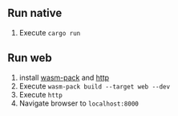 ## Run native

1. Execute `cargo run`

## Run web

1. install [wasm-pack](https://rustwasm.github.io/wasm-pack/installer/) and [http](https://crates.io/crates/https)
2. Execute `wasm-pack build --target web --dev`
3. Execute `http`
4. Navigate browser to `localhost:8000`